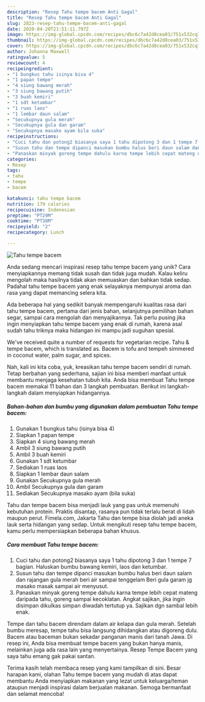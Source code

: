 ```yaml
---
description: "Resep Tahu tempe bacem Anti Gagal"
title: "Resep Tahu tempe bacem Anti Gagal"
slug: 2823-resep-tahu-tempe-bacem-anti-gagal
date: 2020-04-20T21:51:11.797Z
image: https://img-global.cpcdn.com/recipes/dbc6c7a42d8cea03/751x532cq70/tahu-tempe-bacem-foto-resep-utama.jpg
thumbnail: https://img-global.cpcdn.com/recipes/dbc6c7a42d8cea03/751x532cq70/tahu-tempe-bacem-foto-resep-utama.jpg
cover: https://img-global.cpcdn.com/recipes/dbc6c7a42d8cea03/751x532cq70/tahu-tempe-bacem-foto-resep-utama.jpg
author: Johanna Maxwell
ratingvalue: 5
reviewcount: 4
recipeingredient:
- "1 bungkus tahu isinya bisa 4"
- "1 papan tempe"
- "4 siung bawang merah"
- "3 siung bawang putih"
- "3 buah kemiri"
- "1 sdt ketumbar"
- "1 ruas laos"
- "1 lembar daun salam"
- "Secukupnya gula merah"
- "Secukupnya gula dan garam"
- "Secukupnya masako ayam bila suka"
recipeinstructions:
- "Cuci tahu dan potong2 biasanya saya 1 tahu dipotong 3 dan 1 tempe 7 bagian. Haluskan bumbu bawang kemiri, laos dan ketumbar."
- "Susun tahu dan tempe dipanci masukan bumbu halus beri daun salam dan rajangan gula merah beri air sampai tenggelam Beri gula garam jg masako masak sampai air menyusut."
- "Panaskan minyak goreng tempe dahulu karna tempe lebih cepat mateng daripada tahu, goreng sampai kecoklatan. Angkat sajikan, jika ingin disimpan dikulkas simpan diwadah tertutup ya. Sajikan dgn sambal lebih enak."
categories:
- Resep
tags:
- tahu
- tempe
- bacem

katakunci: tahu tempe bacem 
nutrition: 179 calories
recipecuisine: Indonesian
preptime: "PT29M"
cooktime: "PT38M"
recipeyield: "2"
recipecategory: Lunch

---
```



![Tahu tempe bacem](https://img-global.cpcdn.com/recipes/dbc6c7a42d8cea03/751x532cq70/tahu-tempe-bacem-foto-resep-utama.jpg)

Anda sedang mencari inspirasi resep tahu tempe bacem yang unik? Cara menyiapkannya memang tidak susah dan tidak juga mudah. Kalau keliru mengolah maka hasilnya tidak akan memuaskan dan bahkan tidak sedap. Padahal tahu tempe bacem yang enak selayaknya mempunyai aroma dan rasa yang dapat memancing selera kita.

Ada beberapa hal yang sedikit banyak mempengaruhi kualitas rasa dari tahu tempe bacem, pertama dari jenis bahan, selanjutnya pemilihan bahan segar, sampai cara mengolah dan menyajikannya. Tak perlu pusing jika ingin menyiapkan tahu tempe bacem yang enak di rumah, karena asal sudah tahu triknya maka hidangan ini mampu jadi suguhan spesial.

We&#39;ve received quite a number of requests for vegetarian recipe. Tahu &amp; tempe bacem, which is translated as. Bacem is tofu and tempeh simmered in coconut water, palm sugar, and spices.


Nah, kali ini kita coba, yuk, kreasikan tahu tempe bacem sendiri di rumah. Tetap berbahan yang sederhana, sajian ini bisa memberi manfaat untuk membantu menjaga kesehatan tubuh kita. Anda bisa membuat Tahu tempe bacem memakai 11 bahan dan 3 langkah pembuatan. Berikut ini langkah-langkah dalam menyiapkan hidangannya.

<!--inarticleads1-->

##### Bahan-bahan dan bumbu yang digunakan dalam pembuatan Tahu tempe bacem:

1. Gunakan 1 bungkus tahu (isinya bisa 4)
1. Siapkan 1 papan tempe
1. Siapkan 4 siung bawang merah
1. Ambil 3 siung bawang putih
1. Ambil 3 buah kemiri
1. Gunakan 1 sdt ketumbar
1. Sediakan 1 ruas laos
1. Siapkan 1 lembar daun salam
1. Gunakan Secukupnya gula merah
1. Ambil Secukupnya gula dan garam
1. Sediakan Secukupnya masako ayam (bila suka)


Tahu dan tempe bacem bisa menjadi lauk yang pas untuk memenuhi kebutuhan protein. Praktis disantap, rasanya pun tidak terlalu berat di lidah maupun perut. Fimela.com, Jakarta Tahu dan tempe bisa diolah jadi aneka lauk serta hidangan yang sedap. Untuk mengikuti resep tahu tempe bacem, kamu perlu mempersiapkan beberapa bahan khusus. 

<!--inarticleads2-->

##### Cara membuat Tahu tempe bacem:

1. Cuci tahu dan potong2 biasanya saya 1 tahu dipotong 3 dan 1 tempe 7 bagian. Haluskan bumbu bawang kemiri, laos dan ketumbar.
1. Susun tahu dan tempe dipanci masukan bumbu halus beri daun salam dan rajangan gula merah beri air sampai tenggelam Beri gula garam jg masako masak sampai air menyusut.
1. Panaskan minyak goreng tempe dahulu karna tempe lebih cepat mateng daripada tahu, goreng sampai kecoklatan. Angkat sajikan, jika ingin disimpan dikulkas simpan diwadah tertutup ya. Sajikan dgn sambal lebih enak.


Tempe dan tahu bacem direndam dalam air kelapa dan gula merah. Setelah bumbu meresap, tempe tahu bisa langsung dihidangkan atau digoreng dulu. Bacem atau baceman bukan sekadar panganan manis dari tanah Jawa. Di resep ini, Anda bisa membuat tempe bacem yang bukan hanya manis, melainkan juga ada rasa lain yang menyertainya. Resep Tempe Bacem yang saya tahu emang gak pakai santan. 

Terima kasih telah membaca resep yang kami tampilkan di sini. Besar harapan kami, olahan Tahu tempe bacem yang mudah di atas dapat membantu Anda menyiapkan makanan yang lezat untuk keluarga/teman ataupun menjadi inspirasi dalam berjualan makanan. Semoga bermanfaat dan selamat mencoba!
